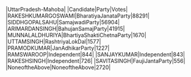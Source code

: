  
|UttarPradesh-Mahoba|
|Candidate|Party|Votes|
|RAKESHKUMARGOSWAMI|BharatiyaJanataParty|88291|
|SIDDHGOPALSAHU|SamajwadiParty|56904|
|ARIMARDANSINGH|BahujanSamajParty|41915|
|MUNNALALDHURIYA|BhartiyaShaktiChetnaParty|1670|
|UTTAMSINGH|RashtriyaLokDal|1577|
|PRAMODKUMAR|JanAdhikarParty|1227|
|RAMSWAROOP|Independent|844|
|SANJAYKUMAR|Independent|843|
|RAKESHSINGH|Independent|726|
|SAVITASINGH|FaujiJantaParty|556|
|NoneoftheAbove|NoneoftheAbove|2720|
